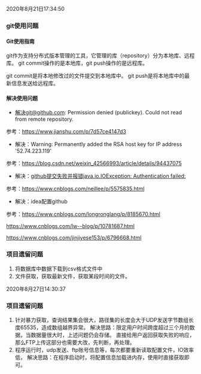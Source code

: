2020年8月21日17:34:50

### git使用问题

#### Git使用指南

git作为支持分布式版本管理的工具，它管理的库（repository）分为本地库、远程库。 git commit操作的是本地库，git push操作的是远程库。

git commit是将本地修改过的文件提交到本地库中。 git push是将本地库中的最新信息发送给远程库。

#### 解决使用问题

- 解决git@github.com: Permission denied (publickey). Could not read from remote repository.

参考：https://www.jianshu.com/p/7d57ce4147d3

- 解决：Warning: Permanently added the RSA host key for IP address '52.74.223.119'

参考：https://blog.csdn.net/weixin_42566993/article/details/94437075

- 解决：[github提交失败并报错java.io.IOException: Authentication failed:](https://www.cnblogs.com/neillee/p/5575835.html)

参考：https://www.cnblogs.com/neillee/p/5575835.html

- 解决：idea配置github

参考：https://www.cnblogs.com/longronglang/p/8185670.html

https://www.cnblogs.com/lw--blog/p/10781687.html

https://www.cnblogs.com/jinjiyese153/p/6796668.html

### 项目遗留问题

1. 将数据库中数据下载到csv格式文件中
2. 文件获取，获取最新文件，获取某段时间的文件。



2020年8月27日14:30:37

### 项目遗留问题

1. 针对暴力获取，查询结果集会很大，路径集的长度会大于UDP发送字节数组长度65535，造成数组越界异常。
   解决思路：限定用户时间跨度超过三个月的数据，当数据量很大时，上述问题仍会存储。
   直接给用户返回获取失败的响应，那么FTP上传这部分也需要大改，先判断，再处理。
2. 程序运行时，udp发送、ftp账号信息等，每次都要重新读取配置文件，IO效率低，
   解决思路：在程序启动时，将配置信息加载进内存，使用时直接获取即可。

